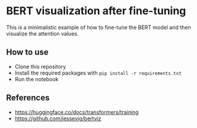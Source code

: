 # BERT visualization after fine-tuning

This is a minimalistic example of how to fine-tune the BERT model and then visualize the attention values.

## How to use

- Clone this repository
- Install the required packages with `pip install -r requirements.txt`
- Run the notebook

## References

- https://huggingface.co/docs/transformers/training
- https://github.com/jessevig/bertviz